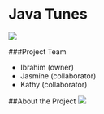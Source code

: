 # Java Tunes
![](https://i.imgur.com/dL2HqxQ.png)


###Project Team
* Ibrahim (owner)
* Jasmine (collaborator)
* Kathy (collaborator)

##About the Project
![](https://i.imgur.com/FAhkx5n.png)





